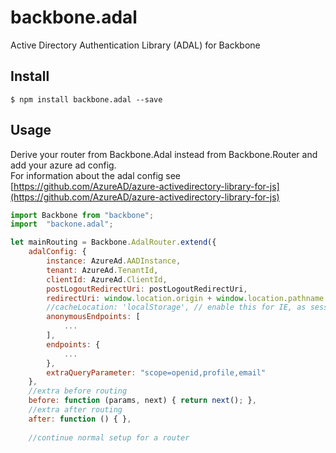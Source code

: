 # backbone.adal
Active Directory Authentication Library (ADAL) for Backbone

## Install

    $ npm install backbone.adal --save

## Usage

Derive your router from Backbone.Adal instead from Backbone.Router and add your azure ad config.  
For information about the adal config see [https://github.com/AzureAD/azure-activedirectory-library-for-js](https://github.com/AzureAD/azure-activedirectory-library-for-js)

``` javascript
import Backbone from "backbone";
import  "backone.adal";

let mainRouting = Backbone.AdalRouter.extend({
    adalConfig: {
        instance: AzureAd.AADInstance,
        tenant: AzureAd.TenantId,
        clientId: AzureAd.ClientId,
        postLogoutRedirectUri: postLogoutRedirectUri,
        redirectUri: window.location.origin + window.location.pathname.replace(/\/$/, ""),
        //cacheLocation: 'localStorage', // enable this for IE, as sessionStorage does not work for localhost.
        anonymousEndpoints: [
            ...
        ],
        endpoints: {
            ...
        },
        extraQueryParameter: "scope=openid,profile,email"
    },
    //extra before routing
    before: function (params, next) { return next(); },
    //extra after routing
    after: function () { },
    
    //continue normal setup for a router
    
```

